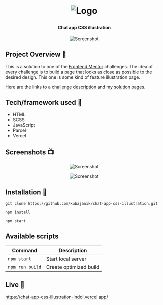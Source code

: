 <h1 align="center">

<br>

<p align="center">
<img src="https://res.cloudinary.com/djc9jias4/image/upload/v1596341165/intro-component-with-signup-form/jaa0re6jaqvgthphcak6.png"  alt="Logo">
</p>

</h1>

<h4 align="center">Chat app CSS illustration</h4>

<p align="center">
  <a >
    <img src="https://res.cloudinary.com/djc9jias4/image/upload/v1602411348/chat-app-css-illustration/mrlojgx9zagw8og6fr5w.png"
         alt="Screenshot">
  </a>
</p>

## Project Overview 🎉

This is a solution to one of the [Frontend Mentor](https://www.frontendmentor.io/) challenges. The idea of every challenge is to build a page that looks as close as possible to the desired design. This one is some kind of feature illustration page. 

Here are the links to a [challenge description](https://www.frontendmentor.io/challenges/chat-app-css-illustration-O5auMkFqY) and [my solution](https://www.frontendmentor.io/solutions/chat-app-css-illustration-mqopbu6a8) pages.

## Tech/framework used 🔧

- HTML
- SCSS
- JavaScript
- Parcel
- Vercel

## Screenshots 📺

<p align="center">
    <img src="https://res.cloudinary.com/djc9jias4/image/upload/v1602412355/chat-app-css-illustration/rentso58cakifuuctcj1.png" alt="Screenshot">
</p>

<p align="center">
    <img src="https://res.cloudinary.com/djc9jias4/image/upload/v1602412129/chat-app-css-illustration/ufs3yjuy7eojhd3opoa0.png" alt="Screenshot">
</p>

## Installation 💾

``` shell
git clone https://github.com/kubajanik/chat-app-css-illustration.git

npm install

npm start
```

## Available scripts

| Command                   | Description                   |
| ------------------------- | ----------------------------- |
| `npm start`               | Start local server            |
| `npm run build`           | Create optimized build        |

## Live 📍
https://chat-app-css-illustration-indol.vercel.app/
